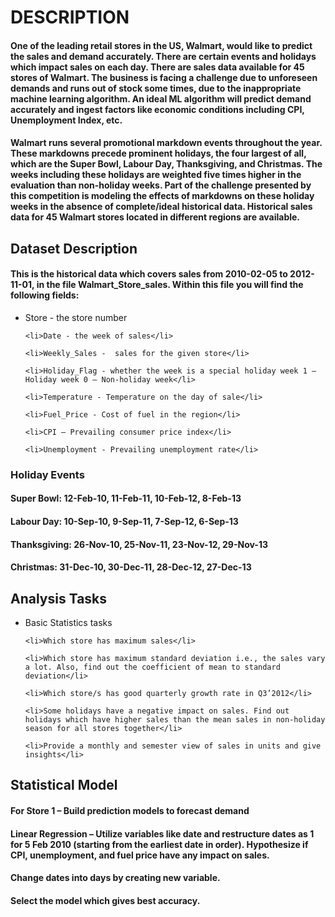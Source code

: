 # DESCRIPTION

#### One of the leading retail stores in the US, Walmart, would like to predict the sales and demand accurately. There are certain events and holidays which impact sales on each day. There are sales data available for 45 stores of Walmart. The business is facing a challenge due to unforeseen demands and runs out of stock some times, due to the inappropriate machine learning algorithm. An ideal ML algorithm will predict demand accurately and ingest factors like economic conditions including CPI, Unemployment Index, etc.

 

#### Walmart runs several promotional markdown events throughout the year. These markdowns precede prominent holidays, the four largest of all, which are the Super Bowl, Labour Day, Thanksgiving, and Christmas. The weeks including these holidays are weighted five times higher in the evaluation than non-holiday weeks. Part of the challenge presented by this competition is modeling the effects of markdowns on these holiday weeks in the absence of complete/ideal historical data. Historical sales data for 45 Walmart stores located in different regions are available.

 

## Dataset Description

#### This is the historical data which covers sales from 2010-02-05 to 2012-11-01, in the file Walmart_Store_sales. Within this file you will find the following fields:

<ul>
	<li>Store - the store number</li>

	<li>Date - the week of sales</li>

	<li>Weekly_Sales -  sales for the given store</li>

	<li>Holiday_Flag - whether the week is a special holiday week 1 – Holiday week 0 – Non-holiday week</li>

	<li>Temperature - Temperature on the day of sale</li>

	<li>Fuel_Price - Cost of fuel in the region</li>

	<li>CPI – Prevailing consumer price index</li>

	<li>Unemployment - Prevailing unemployment rate</li>
</ul>


### Holiday Events

#### Super Bowl: 12-Feb-10, 11-Feb-11, 10-Feb-12, 8-Feb-13
#### Labour Day: 10-Sep-10, 9-Sep-11, 7-Sep-12, 6-Sep-13
#### Thanksgiving: 26-Nov-10, 25-Nov-11, 23-Nov-12, 29-Nov-13
#### Christmas: 31-Dec-10, 30-Dec-11, 28-Dec-12, 27-Dec-13

 

## Analysis Tasks

<ul>
	<li>Basic Statistics tasks</li>

	<li>Which store has maximum sales</li>

	<li>Which store has maximum standard deviation i.e., the sales vary a lot. Also, find out the coefficient of mean to standard deviation</li>

	<li>Which store/s has good quarterly growth rate in Q3’2012</li>

	<li>Some holidays have a negative impact on sales. Find out holidays which have higher sales than the mean sales in non-holiday season for all stores together</li>

	<li>Provide a monthly and semester view of sales in units and give insights</li>
</ul>
 

## Statistical Model

#### For Store 1 – Build  prediction models to forecast demand

#### Linear Regression – Utilize variables like date and restructure dates as 1 for 5 Feb 2010 (starting from the earliest date in order). Hypothesize if CPI, unemployment, and fuel price have any impact on sales.

#### Change dates into days by creating new variable.

#### Select the model which gives best accuracy.